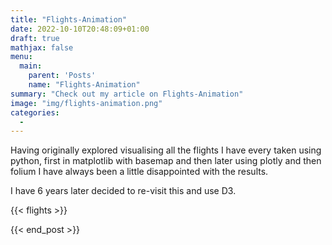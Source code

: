 ```yaml
---
title: "Flights-Animation"
date: 2022-10-10T20:48:09+01:00
draft: true
mathjax: false
menu:
  main:
    parent: 'Posts'
    name: "Flights-Animation"
summary: "Check out my article on Flights-Animation"
image: "img/flights-animation.png"
categories:
  -
---
```


Having originally explored visualising all the flights I have every taken using python, first in matplotlib with basemap and then later using plotly and then folium I have always been a little disappointed with the results. 

I have 6 years later decided to re-visit this and use D3.

{{< flights >}}


{{< end_post >}}